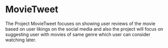 # MovieTweet
The Project MovieTweet focuses on showing user reviews of the movie based on user
likings on the social media and also the project will focus on suggesting user with movies
of same genre which user can consider watching later.
